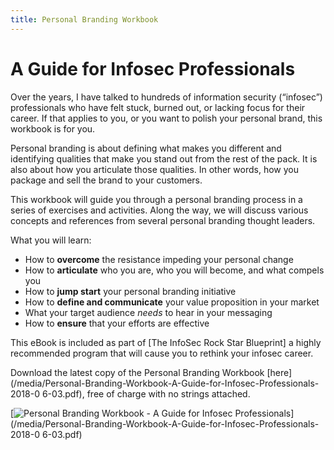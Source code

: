 ```yaml
---
title: Personal Branding Workbook
---
```


# A Guide for Infosec Professionals

Over the years, I have talked to hundreds of information security
(“infosec”) professionals who have felt stuck, burned out, or lacking focus
for their career. If that applies to you, or you want to polish your personal
brand, this workbook is for you.

Personal branding is about defining what makes you different and identifying
qualities that make you stand out from the rest of the pack. It is also about
how you articulate those qualities. In other words, how you package and sell
the brand to your customers.

This workbook will guide you through a personal branding process in a series of
exercises and activities. Along the way, we will discuss various concepts and
references from several personal branding thought leaders.

What you will learn:

* How to **overcome** the resistance impeding your personal change
* How to **articulate** who you are, who you will become, and what compels you
* How to **jump start** your personal branding initiative
* How to **define and communicate** your value proposition in your market
* What your target audience *needs* to hear in your messaging
* How to **ensure** that your efforts are effective

This eBook is included as part of [The InfoSec Rock Star Blueprint] a highly\
recommended program that will cause you to rethink your infosec career.

Download the latest copy of the Personal Branding Workbook [here](/media/Personal-Branding-Workbook-A-Guide-for-Infosec-Professionals-2018-0 6-03.pdf), free of charge with no strings attached.

[![Personal Branding Workbook - A Guide for Infosec Professionals](/images/Personal_Branding_Workbook.jpg)](/media/Personal-Branding-Workbook-A-Guide-for-Infosec-Professionals-2018-0 6-03.pdf)
